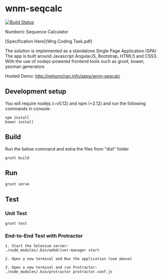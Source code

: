 wnm-seqcalc
=======

[![Build Status](https://travis-ci.org/khchanel/wnm-seqcalc.svg?branch=master)](https://travis-ci.org/khchanel/wnm-seqcalc)

Numberic Sequence Calculator

[Specification Here](Wng Coding Task.pdf)

The solution is implemented as a standalone Single Page Application (SPA)
The app is built around Javascript AngularJS, Bootstrap, HTML5 and CSS3.
With the use of nodejs-powered frontend tools such as grunt, bower, yeoman generators

Hosted Demo: http://nelsonchan.info/apps/wnm-seqcalc


## Development setup
You will require nodejs (~v0.12) and npm (~2.12) and run the following commands in console:
```
npm install
bower install
```

## Build
Run the below command and extra the files from "dist" folder
```
grunt build
```

## Run
```
grunt serve
```

## Test

### Unit Test
```
grunt test
```

### End-to-End Test with Protractor
```
1. Start the Selenium server:
./node_modules/.bin/webdriver-manager start

2. Open a new terminal and Run the application (see above)

3. Open a new terminal and run Protractor:
./node_modules/.bin/protractor protractor.conf.js
```
